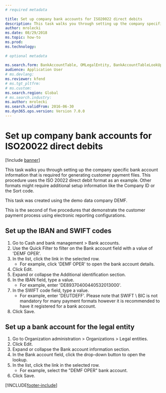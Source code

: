 ```yaml
--- 
# required metadata 
 
title: Set up company bank accounts for ISO20022 direct debits
description: This task walks you through setting up the company specific bank account information that is required for generating customer payment files. 
author: mrolecki
ms.date: 08/29/2018
ms.topic: how-to 
ms.prod:  
ms.technology:  
 
# optional metadata 
 
ms.search.form: BankAccountTable, OMLegalEntity, BankAccountTableLookUp   
audience: Application User 
# ms.devlang:  
ms.reviewer: kfend
# ms.tgt_pltfrm:  
# ms.custom:  
ms.search.region: Global
# ms.search.industry: 
ms.author: mrolecki
ms.search.validFrom: 2016-06-30 
ms.dyn365.ops.version: Version 7.0.0 
---
```

# Set up company bank accounts for ISO20022 direct debits

[!include [banner](../../includes/banner.md)]

This task walks you through setting up the company specific bank account information that is required for generating customer payment files. This procedure uses the ISO 20022 direct debit format as an example. Other formats might require additional setup information like the Company ID or the Sort code.



This task was created using the demo data company DEMF.



This is the second of five procedures that demonstrate the customer payment process using electronic reporting configurations.


## Set up the IBAN and SWIFT codes
1. Go to Cash and bank management > Bank accounts.
2. Use the Quick Filter to filter on the Bank account field with a value of 'DEMF OPER'.
3. In the list, click the link in the selected row.
    * For example, click 'DEMF OPER' to open the bank account details.  
4. Click Edit.
5. Expand or collapse the Additional identification section.
6. In the IBAN field, type a value.
    * For example, enter 'DE89370400440532013000'.  
7. In the SWIFT code field, type a value.
    * For example, enter 'DEUTDEFF'.    Please note that SWIFT \ BIC is not mandatory for many payment formats however it is recommended to have it registered for a bank account.  
8. Click Save.

## Set up a bank account for the legal entity
1. Go to Organization administration > Organizations > Legal entities.
2. Click Edit.
3. Expand or collapse the Bank account information section.
4. In the Bank account field, click the drop-down button to open the lookup.
5. In the list, click the link in the selected row.
    * For example, select the "DEMF OPER" bank account.  
6. Click Save.



[!INCLUDE[footer-include](../../../includes/footer-banner.md)]